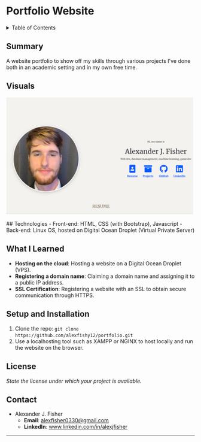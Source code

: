 # Portfolio Website

<details>
<summary>Table of Contents</summary>

1. [Summary](#Summary)
2. [Visuals](#visuals)
3. [Technologies](#technologies)
4. [What I Learned](#what-i-learned)
5. [Setup and Installation](#setup-and-installation)
6. [License](#license)
7. [Contact](#contact)

</details>

## Summary
A website portfolio to show off my skills through various projects I've done both in an academic setting and in my own free time.

## Visuals
<p float="left">
  <img src="https://raw.githubusercontent.com/alexfishy12/portfolio/main/web/_assets/portfolio_screenshot.png" width="500" />
</p>
## Technologies
- Front-end: HTML, CSS (with Bootstrap), Javascript
- Back-end: Linux OS, hosted on Digital Ocean Droplet (Virtual Private Server)

## What I Learned
- **Hosting on the cloud**: Hosting a website on a Digital Ocean Droplet (VPS).
- **Registering a domain name**: Claiming a domain name and assigning it to a public IP address.
- **SSL Certification**: Registering a website with an SSL to obtain secure communication through HTTPS.

## Setup and Installation
1. Clone the repo: `git clone https://github.com/alexfishy12/portfolio.git`
2. Use a localhosting tool such as XAMPP or NGINX to host locally and run the website on the browser.

## License
*State the license under which your project is available.*

## Contact
- Alexander J. Fisher
  - **Email**: alexfisher0330@gmail.com
  - **LinkedIn**: www.linkedin.com/in/alexjfisher

---
